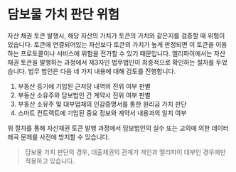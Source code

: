 # 담보물 가치 판단 위험

자산 채권 토큰 발행시, 해당 자산의 가치가 토큰의 가치와 같은지를 검증할 때 위험이 있습니다. 토큰에 연결되어있는 자산보다 토큰의 가치가 높게 판정되면 이 토큰을 이용하는 프로토콜이나 서비스에 위험을 전가할 수 있기 때문입니다. 엘리파이에서는 자산 채권 토큰을 발행하는 과정에서 제3자인 법무법인이 최종적으로 확인하는 절차를 두었습니다. 법무 법인은 다음 네 가지 내용에 대해 검토를 진행합니다.

1. 부동산 등기에 기입된 근저당 내역의 진위 여부 판별
2. 부동산 소유주와 담보법인 간 계약서 진위 여부 판별
3. 부동산 소유주 및 대부업체의 인감증명서를 통한 원리금 가치 판단
4. 스마트 컨트랙트에 기입된 중요 정보와 계약서 내용과의 일치 여부

위 절차를 통해 자산채권 토큰 발행 과정에서 담보법인의 실수 또는 고의에 의한 데이터 왜곡 문제를 사전에 방지할 수 있습니다.

> 담보물 가치 판단의 경우, 대출채권의 관계가 개인과 엘리파이 대부인 경우에만 적용하고 있습니다.